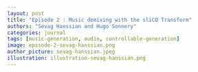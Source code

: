 ```yaml
---
layout: post
title: "Episode 2 : Music demixing with the sliCQ Transform"
authors: "Sevag Hanssian and Hugo Sonnery"
categories: journal
tags: [music-generation, audio, controllable-generation]
image: episode-2-sevag-hanssian.png
author_picture: sevag-hanssian.jpeg
illustration: illustration-sevag-hanssian.png
---
```

